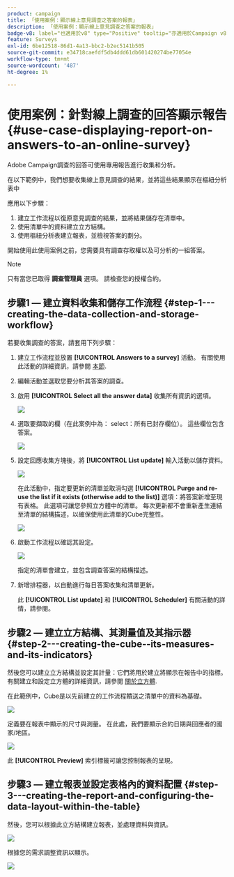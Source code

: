 ```yaml
---
product: campaign
title: 「使用案例：顯示線上意見調查之答案的報表」
description: 「使用案例：顯示線上意見調查之答案的報表」
badge-v8: label="也適用於v8" type="Positive" tooltip="亦適用於Campaign v8"
feature: Surveys
exl-id: 6be12518-86d1-4a13-bbc2-b2ec5141b505
source-git-commit: e34718caefdf5db4ddd61db601420274be77054e
workflow-type: tm+mt
source-wordcount: '487'
ht-degree: 1%

---
```


# 使用案例：針對線上調查的回答顯示報告{#use-case-displaying-report-on-answers-to-an-online-survey}



Adobe Campaign調查的回答可使用專用報告進行收集和分析。

在以下範例中，我們想要收集線上意見調查的結果，並將這些結果顯示在樞紐分析表中

應用以下步驟：

1. 建立工作流程以復原意見調查的結果，並將結果儲存在清單中。
1. 使用清單中的資料建立立方結構。
1. 使用樞紐分析表建立報表，並檢視答案的劃分。

開始使用此使用案例之前，您需要具有調查存取權以及可分析的一組答案。

>[!NOTE]
>
>只有當您已取得 **調查管理員** 選項。 請檢查您的授權合約。

## 步驟1 — 建立資料收集和儲存工作流程 {#step-1---creating-the-data-collection-and-storage-workflow}

若要收集調查的答案，請套用下列步驟：

1. 建立工作流程並放置 **[!UICONTROL Answers to a survey]** 活動。 有關使用此活動的詳細資訊，請參閱 [本節](../../surveys/using/publish-track-and-use-collected-data.md#using-the-collected-data).
1. 編輯活動並選取您要分析其答案的調查。
1. 啟用 **[!UICONTROL Select all the answer data]** 收集所有資訊的選項。

   ![](assets/reporting_usecase_1_01.png)

1. 選取要擷取的欄（在此案例中為： select：所有已封存欄位）。 這些欄位包含答案。

   ![](assets/reporting_usecase_1_02.png)

1. 設定回應收集方塊後，將 **[!UICONTROL List update]** 輸入活動以儲存資料。

   ![](assets/reporting_usecase_1_04.png)

   在此活動中，指定要更新的清單並取消勾選 **[!UICONTROL Purge and re-use the list if it exists (otherwise add to the list)]** 選項：將答案新增至現有表格。 此選項可讓您參照立方體中的清單。 每次更新都不會重新產生連結至清單的結構描述，以確保使用此清單的Cube完整性。

   ![](assets/reporting_usecase_1_03.png)

1. 啟動工作流程以確認其設定。

   ![](assets/reporting_usecase_1_05.png)

   指定的清單會建立，並包含調查答案的結構描述。

1. 新增排程器，以自動進行每日答案收集和清單更新。

   此 **[!UICONTROL List update]** 和 **[!UICONTROL Scheduler]** 有關活動的詳情，請參閱。

## 步驟2 — 建立立方結構、其測量值及其指示器 {#step-2---creating-the-cube--its-measures-and-its-indicators}

然後您可以建立立方結構並設定其計量：它們將用於建立將顯示在報告中的指標。 有關建立和設定立方體的詳細資訊，請參閱 [關於立方體](../../reporting/using/ac-cubes.md).

在此範例中，Cube是以先前建立的工作流程饋送之清單中的資料為基礎。

![](assets/reporting_usecase_2_01.png)

定義要在報表中顯示的尺寸與測量。 在此處，我們要顯示合約日期與回應者的國家/地區。

![](assets/reporting_usecase_2_02.png)

此 **[!UICONTROL Preview]** 索引標籤可讓您控制報表的呈現。

## 步驟3 — 建立報表並設定表格內的資料配置 {#step-3---creating-the-report-and-configuring-the-data-layout-within-the-table}

然後，您可以根據此立方結構建立報表，並處理資料與資訊。

![](assets/reporting_usecase_3_01.png)

根據您的需求調整資訊以顯示。

![](assets/reporting_usecase_3_02.png)
